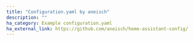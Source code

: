 ```yaml
---
title: "Configuration.yaml by aneisch"
description: ""
ha_category: Example configuration.yaml
ha_external_link: https://github.com/aneisch/home-assistant-config/
---
```


